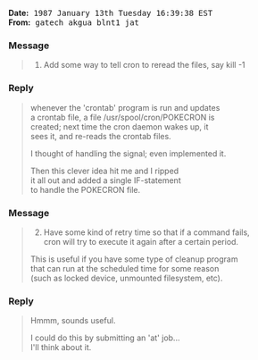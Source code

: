 <!-- From qantel!gatech!akgua!blnt1!jat Wed Jan 14 20:00:40 1987 -->

**Date:** 
<kbd>1987 January 13th</kbd> 
<kbd>Tuesday</kbd> 
<kbd>16:39:38 EST</kbd> <br>
**From:** 
<kbd>gatech</kbd> 
<kbd>akgua</kbd> 
<kbd>blnt1</kbd> 
<kbd>jat</kbd> <br>

<!-- Status: RO -->

### Message

> 1) Add some way to tell cron to reread the files, say kill -1 <pid>

### Reply

> whenever the 'crontab' program is run and updates <br>
> a crontab file, a file /usr/spool/cron/POKECRON is <br>
> created; next time the cron daemon wakes up, it <br>
> sees it, and re-reads the crontab files.
>
> I thought of handling the signal; even implemented it.
> 
> Then this clever idea hit me and I ripped <br>
> it all out and added a single IF-statement <br>
> to handle the POKECRON file.

### Message

> 2) Have some kind of retry time so that if a command fails, <br>
> cron will try to execute it again after a certain period.
>
> This is useful if you have some type of cleanup program <br>
> that can run at the scheduled time for some reason <br>
> (such as locked device, unmounted filesystem, etc).

### Reply

> Hmmm, sounds useful.
>
> I could do this by submitting an 'at' job...<br>
> I'll think about it.